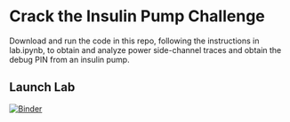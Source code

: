 # Crack the Insulin Pump Challenge

Download and run the code in this repo, following the instructions in lab.ipynb, to obtain and analyze power side-channel traces and obtain the debug PIN from an insulin pump.

## Launch Lab
[![Binder](https://mybinder.org/badge_logo.svg)](https://mybinder.org/v2/gh/dtwalter/sc-lab-biohack/medical_devices?filepath=lab.ipynbH)

